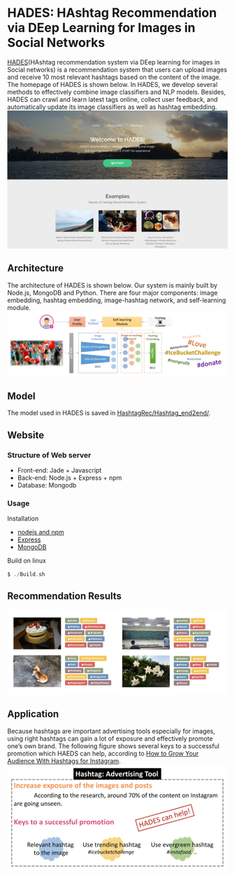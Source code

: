 # HADES: HAshtag Recommendation via DEep Learning for Images in Social Networks
[HADES](http://www.imagehashtag.com/)(HAshtag recommendation system via DEep learning for images in Social networks) is a recommendation system that users can upload images and receive 10 most relevant hashtags based on the content of the image. The homepage of HADES is shown below. In HADES, we develop several methods to effectively combine image classifiers and NLP models. Besides, HADES can crawl and learn latest tags online, collect user feedback, and automatically update its image classifiers as well as hashtag embedding.
![image](pictures/home.png)

## Architecture
The architecture of HADES is shown below. Our system is mainly built by Node.js, MongoDB and Python. There are four major components: image embedding, hashtag embedding, image-hashtag network, and self-learning module.
![image](pictures/architecture.png)

## Model
The model used in HADES is saved in [HashtagRec/Hashtag_end2end/](hades_web/HashtagRec/Hashtag_end2end/).

## Website
### Structure of Web server
- Front-end: Jade + Javascript
- Back-end: Node.js + Express + npm
- Database: Mongodb

### Usage
Installation
- [nodejs and npm](http://tecadmin.net/install-latest-nodejs-npm-on-ubuntu/)
- [Express](http://expressjs.com/zh-tw/starter/installing.html)
- [MongoDB](https://docs.mongodb.com/manual/tutorial/install-mongodb-enterprise-on-ubuntu/)

Build on linux 
```c
$ ./Build.sh
```

## Recommendation Results
![image](pictures/results.png)

## Application
Because hashtags are important advertising tools especially for images, using right hashtags can gain a lot of exposure and effectively promote one’s own brand. The following figure shows several keys to a successful promotion which HAEDS can help, according to [How to Grow Your Audience With Hashtags for Instagram](https://sproutsocial.com/insights/hashtags-for-instagram/).
![image](pictures/application.png)
